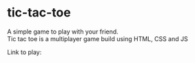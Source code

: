 # tic-tac-toe

A simple game to play with your friend.<br>
Tic tac toe is a multiplayer game build using HTML, CSS and JS


Link to play: <br>
